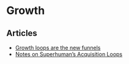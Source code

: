 # Growth

## Articles

- [Growth loops are the new funnels](https://www.reforge.com/blog/growth-loops)
- [Notes on Superhuman’s Acquisition Loops](https://kwokchain.com/2019/10/24/notes-on-superhumans-acquisition-loops/)
